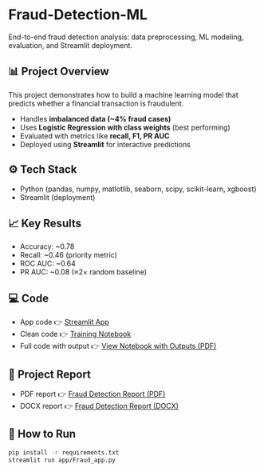 # Fraud-Detection-ML

End-to-end fraud detection analysis: data preprocessing, ML modeling, evaluation, and Streamlit deployment.

## 📊 Project Overview
This project demonstrates how to build a machine learning model that predicts whether a financial transaction is fraudulent.  
- Handles **imbalanced data (~4% fraud cases)**  
- Uses **Logistic Regression with class weights** (best performing)  
- Evaluated with metrics like **recall, F1, PR AUC**  
- Deployed using **Streamlit** for interactive predictions  

## ⚙️ Tech Stack
- Python (pandas, numpy, matlotlib, seaborn, scipy, scikit-learn, xgboost)  
- Streamlit (deployment)

## 📈 Key Results
- Accuracy: ~0.78  
- Recall: ~0.46 (priority metric)  
- ROC AUC: ~0.64  
- PR AUC: ~0.08 (≈2× random baseline)

## 💻 Code
- App code 👉 [Streamlit App](app/Fraud_app.py)
- Clean code 👉 [Training Notebook](notebooks/Fraud_Pred.ipynb?raw=1)
- Full code with output 👉 [View Notebook with Outputs (PDF)](notebooks/Fraud_Pred_with_output.pdf?raw=1) 

## 📑 Project Report
- PDF report 👉 [Fraud Detection Report (PDF)](report/Fraud_Detection_Report.pdf?raw=1)
- DOCX report 👉 [Fraud Detection Report (DOCX)](report/Fraud_Detection_Report.docx?raw=1)

## 🚀 How to Run
```bash
pip install -r requirements.txt
streamlit run app/Fraud_app.py

